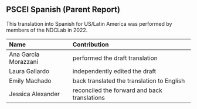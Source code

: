 ## PSCEI Spanish (Parent Report)

This translation into Spanish for US/Latin America was performed by members of the NDCLab in 2022. 

| Name | Contribution |
| :--  | :--  |
| Ana García Morazzani | performed the draft translation |
| Laura Gallardo | independently edited the draft |
| Emily Machado | back translated the translation to English |
| Jessica Alexander | reconciled the forward and back translations |